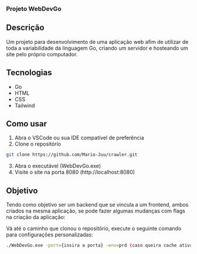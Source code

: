 ###  Projeto WebDevGo
## Descrição
Um projeto para desenvolvimento de uma aplicação web afim de utilizar de toda a variabilidade da linguagem Go, criando um servidor e hosteando um site pelo próprio computador.


## Tecnologias
- Go
- HTML
- CSS
- Tailwind

## Como usar
1. Abra o VSCode ou sua IDE compatível de preferência
2. Clone o repositório
```sh
git clone https://github.com/Mario-Juu/crawler.git
```
3. Abra o executável (WebDevGo.exe)
4. Visite o site na porta 8080 (http://localhost:8080)


## Objetivo 
Tendo como objetivo ser um backend que se vincula a um frontend, ambos criados na mesma aplicação, se pode fazer algumas mudanças com flags na criação da aplicação:


Vá até o caminho que clonou o repositório, execute o seguinte comando para configurações personalizadas:
```sh
./WebDevGo.exe -port={insira a porta} -env=prd (caso queira cache ativada)
```
